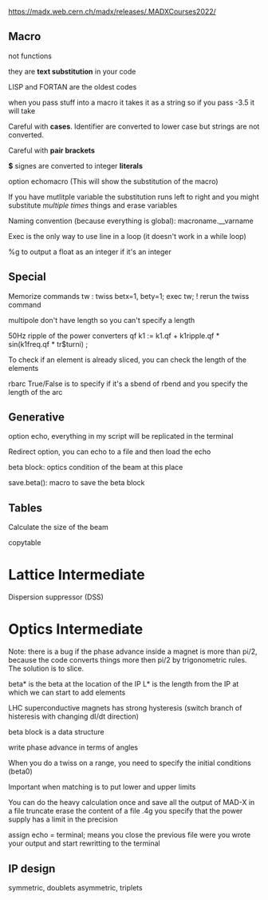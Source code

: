 https://madx.web.cern.ch/madx/releases/.MADXCourses2022/

## Macro

not functions

they are **text substitution** in your code

LISP and FORTAN are the oldest codes

when you pass stuff into a macro it takes it as a string so if you pass -3.5 it will take 

Careful with **cases**. Identifier are converted to lower case but strings are not converted.

Careful with **pair brackets**

**$** signes are converted to integer **literals**

option echomacro (This will show the substitution of the macro)

If you have mutlitple variable the substitution runs left to right and you might substitute *multiple times* things and erase variables

Naming convention (because everything is global): macroname.__varname

Exec is the only way to use line in a loop (it doesn't work in a while loop)


%g to output a float as an integer if it's an integer


## Special

Memorize commands
tw : twiss betx=1, bety=1;
exec tw; ! rerun the twiss command

multipole don't have length so you can't specify a length

50Hz ripple of the power converters
qf k1 := k1.qf + k1ripple.qf * sin(k1freq.qf * tr$turni) ;

To check if an element is already sliced, you can check the length of the elements

rbarc True/False is to specify if it's a sbend of rbend and you specify the length of the arc

## Generative

option echo, everything in my script will be replicated in the terminal

Redirect option, you can echo to a file and then load the echo

beta block: optics condition of the beam at this place

save.beta(): macro to save the beta block

## Tables

Calculate the size of the beam

copytable

# Lattice Intermediate

Dispersion suppressor (DSS)

# Optics Intermediate

Note: there is a bug if the phase advance inside a magnet is more than pi/2, because the code converts things more then pi/2 by trigonometric rules. The solution is to slice.

beta* is the beta at the location of the IP
L* is the length from the IP at which we can start to add elements

LHC superconductive magnets has strong hysteresis (switch branch of histeresis with changing dI/dt direction)

beta block is a data structure

write phase advance in terms of angles

When you do a twiss on a range, you need to specify the initial conditions (beta0)

Important when matching is to put lower and upper limits

You can do the heavy calculation once and save all the output of MAD-X in a file
truncate erase the content of a file
.4g you specify that the power supply has a limit in the precision

assign echo = terminal; means you close the previous file were you wrote your output and start rewritting to the terminal

## IP design

symmetric, doublets
asymmetric, triplets
